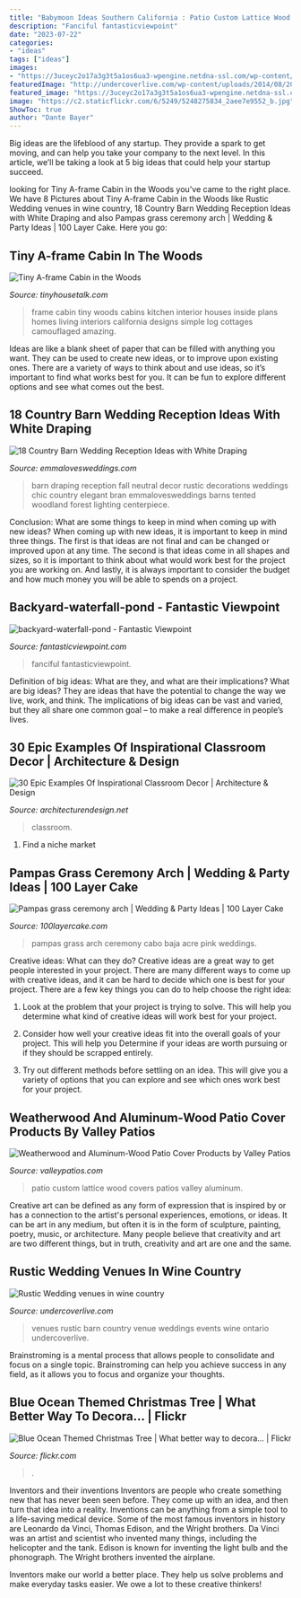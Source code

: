 ```yaml
---
title: "Babymoon Ideas Southern California : Patio Custom Lattice Wood Covers Patios Valley Aluminum"
description: "Fanciful fantasticviewpoint"
date: "2023-07-22"
categories:
- "ideas"
tags: ["ideas"]
images:
- "https://3uceyc2o17a3g3t5a1os6ua3-wpengine.netdna-ssl.com/wp-content/uploads/tiny-a-frame-cabin-in-the-woods-009.jpg"
featuredImage: "http://undercoverlive.com/wp-content/uploads/2014/08/20140719_162509.jpg"
featured_image: "https://3uceyc2o17a3g3t5a1os6ua3-wpengine.netdna-ssl.com/wp-content/uploads/tiny-a-frame-cabin-in-the-woods-009.jpg"
image: "https://c2.staticflickr.com/6/5249/5248275834_2aee7e9552_b.jpg"
ShowToc: true
author: "Dante Bayer"
---
```



Big ideas are the lifeblood of any startup. They provide a spark to get moving, and can help you take your company to the next level. In this article, we’ll be taking a look at 5 big ideas that could help your startup succeed.

	

		
looking for Tiny A-frame Cabin in the Woods you've came to the right place. We have 8 Pictures about Tiny A-frame Cabin in the Woods like Rustic Wedding venues in wine country, 18 Country Barn Wedding Reception Ideas with White Draping and also Pampas grass ceremony arch | Wedding &amp; Party Ideas | 100 Layer Cake. Here you go:
		
    
## Tiny A-frame Cabin In The Woods

<img loading=lazy src="https://3uceyc2o17a3g3t5a1os6ua3-wpengine.netdna-ssl.com/wp-content/uploads/tiny-a-frame-cabin-in-the-woods-009.jpg" onerror="this.onerror=null;this.src='https://tse1.mm.bing.net/th?id=OIP.1ZjYdlO8rQU0qr91LxCe6gHaE8&amp;pid=15.1';" alt="Tiny A-frame Cabin in the Woods">

_Source: tinyhousetalk.com_

>frame cabin tiny woods cabins kitchen interior houses inside plans homes living interiors california designs simple log cottages camouflaged amazing. 

	

Ideas are like a blank sheet of paper that can be filled with anything you want. They can be used to create new ideas, or to improve upon existing ones. There are a variety of ways to think about and use ideas, so it’s important to find what works best for you. It can be fun to explore different options and see what comes out the best.

    
## 18 Country Barn Wedding Reception Ideas With White Draping

<img loading=lazy src="https://emmalovesweddings.com/wp-content/uploads/2019/06/wedding-reception-with-white-draping-in-a-barn.jpg" onerror="this.onerror=null;this.src='https://tse4.mm.bing.net/th?id=OIP.XzmbfSCqKa_D0Kz7KmxQYgHaMH&amp;pid=15.1';" alt="18 Country Barn Wedding Reception Ideas with White Draping">

_Source: emmalovesweddings.com_

>barn draping reception fall neutral decor rustic decorations weddings chic country elegant bran emmalovesweddings barns tented woodland forest lighting centerpiece. 

	

Conclusion: What are some things to keep in mind when coming up with new ideas?
When coming up with new ideas, it is important to keep in mind three things. The first is that ideas are not final and can be changed or improved upon at any time. The second is that ideas come in all shapes and sizes, so it is important to think about what would work best for the project you are working on. And lastly, it is always important to consider the budget and how much money you will be able to spends on a project.

    
## Backyard-waterfall-pond - Fantastic Viewpoint

<img loading=lazy src="https://www.fantasticviewpoint.com/wp-content/uploads/2017/02/backyard-waterfall-pond.jpg" onerror="this.onerror=null;this.src='https://tse3.mm.bing.net/th?id=OIP.VhDmJ7t1CHb276SQuRw85QHaHa&amp;pid=15.1';" alt="backyard-waterfall-pond - Fantastic Viewpoint">

_Source: fantasticviewpoint.com_

>fanciful fantasticviewpoint. 

	

Definition of big ideas: What are they, and what are their implications?
What are big ideas? They are ideas that have the potential to change the way we live, work, and think. The implications of big ideas can be vast and varied, but they all share one common goal – to make a real difference in people’s lives.

    
## 30 Epic Examples Of Inspirational Classroom Decor | Architecture &amp; Design

<img loading=lazy src="https://cdn.architecturendesign.net/wp-content/uploads/2015/05/AD-Epic-Examples-Of-Inspirational-Classroom-Decor-16.jpg" onerror="this.onerror=null;this.src='https://tse2.mm.bing.net/th?id=OIP.9fIy9doRyQVUy30AYGkitwHaFj&amp;pid=15.1';" alt="30 Epic Examples Of Inspirational Classroom Decor | Architecture &amp; Design">

_Source: architecturendesign.net_

>classroom. 

	

1. Find a niche market 

    
## Pampas Grass Ceremony Arch | Wedding &amp; Party Ideas | 100 Layer Cake

<img loading=lazy src="http://100lclive.s3.amazonaws.com/img/ideas/landscape/218989.jpg" onerror="this.onerror=null;this.src='https://tse1.mm.bing.net/th?id=OIP._2HbPvSS0yXVdYvnU5YBzAHaLH&amp;pid=15.1';" alt="Pampas grass ceremony arch | Wedding &amp; Party Ideas | 100 Layer Cake">

_Source: 100layercake.com_

>pampas grass arch ceremony cabo baja acre pink weddings. 

	

Creative ideas: What can they do?
Creative ideas are a great way to get people interested in your project. There are many different ways to come up with creative ideas, and it can be hard to decide which one is best for your project. There are a few key things you can do to help choose the right idea:
1. Look at the problem that your project is trying to solve. This will help you determine what kind of creative ideas will work best for your project.

2. Consider how well your creative ideas fit into the overall goals of your project. This will help you Determine if your ideas are worth pursuing or if they should be scrapped entirely.

3. Try out different methods before settling on an idea. This will give you a variety of options that you can explore and see which ones work best for your project.


    
## Weatherwood And Aluminum-Wood Patio Cover Products By Valley Patios

<img loading=lazy src="https://static1.squarespace.com/static/5335ff5ce4b057e83f9db2de/5410b33be4b06e9036ea9d84/5410b5a1e4b02a51b0034296/1412280134588/poolsidepatiocover.jpg" onerror="this.onerror=null;this.src='https://tse4.mm.bing.net/th?id=OIP.TNJJ2AmOJGU53HQHLdtXcQHaJ3&amp;pid=15.1';" alt="Weatherwood and Aluminum-Wood Patio Cover Products by Valley Patios">

_Source: valleypatios.com_

>patio custom lattice wood covers patios valley aluminum. 

	

Creative art can be defined as any form of expression that is inspired by or has a connection to the artist's personal experiences, emotions, or ideas. It can be art in any medium, but often it is in the form of sculpture, painting, poetry, music, or architecture. Many people believe that creativity and art are two different things, but in truth, creativity and art are one and the same.

    
## Rustic Wedding Venues In Wine Country

<img loading=lazy src="http://undercoverlive.com/wp-content/uploads/2014/08/20140719_162509.jpg" onerror="this.onerror=null;this.src='https://tse4.mm.bing.net/th?id=OIP.RGSdkOVXN_TzYSjLP2jMWgHaFj&amp;pid=15.1';" alt="Rustic Wedding venues in wine country">

_Source: undercoverlive.com_

>venues rustic barn country venue weddings events wine ontario undercoverlive. 

	

Brainstroming is a mental process that allows people to consolidate and focus on a single topic. Brainstroming can help you achieve success in any field, as it allows you to focus and organize your thoughts.

    
## Blue Ocean Themed Christmas Tree | What Better Way To Decora… | Flickr

<img loading=lazy src="https://c2.staticflickr.com/6/5249/5248275834_2aee7e9552_b.jpg" onerror="this.onerror=null;this.src='https://tse1.mm.bing.net/th?id=OIP.VT6fTgi54TnsOy1TOv6FnwHaJ4&amp;pid=15.1';" alt="Blue Ocean Themed Christmas Tree | What better way to decora… | Flickr">

_Source: flickr.com_

>. 

	

Inventors and their inventions
Inventors are people who create something new that has never been seen before. They come up with an idea, and then turn that idea into a reality. Inventions can be anything from a simple tool to a life-saving medical device.
Some of the most famous inventors in history are Leonardo da Vinci, Thomas Edison, and the Wright brothers. Da Vinci was an artist and scientist who invented many things, including the helicopter and the tank. Edison is known for inventing the light bulb and the phonograph. The Wright brothers invented the airplane.

Inventors make our world a better place. They help us solve problems and make everyday tasks easier. We owe a lot to these creative thinkers!


